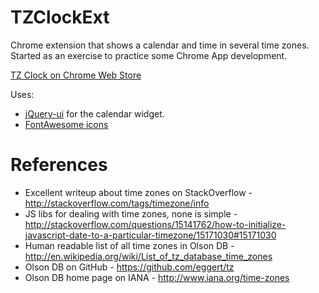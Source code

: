 TZClockExt
==========
Chrome extension that shows a calendar and time in several time zones. Started as an exercise to practice some Chrome App development.

[TZ Clock on Chrome Web Store](https://chrome.google.com/webstore/detail/tz-clock/bpeaahhicpbbcnhpokblbhfjcnclfpen)

Uses:
 - [jQuery-ui](http://jqueryui.com/) for the calendar widget.
 - [FontAwesome icons](http://fortawesome.github.io/Font-Awesome/icons/)

References
==========
* Excellent writeup about time zones on StackOverflow - http://stackoverflow.com/tags/timezone/info
* JS libs for dealing with time zones, none is simple - http://stackoverflow.com/questions/15141762/how-to-initialize-javascript-date-to-a-particular-timezone/15171030#15171030
* Human readable list of all time zones in Olson DB - http://en.wikipedia.org/wiki/List_of_tz_database_time_zones
* Olson DB on GitHub - https://github.com/eggert/tz
* Olson DB home page on IANA - http://www.iana.org/time-zones
